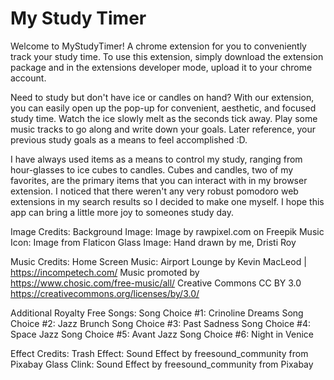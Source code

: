 # My Study Timer

Welcome to MyStudyTimer! A chrome extension for you to conveniently track your study time. To use this extension, simply download the extension package and in the extensions developer mode, upload it to your chrome account.

Need to study but don't have ice or candles on hand? With our extension, you can easily open up the pop-up for convenient, aesthetic, and focused study time. Watch the ice slowly melt as the seconds tick away. Play some music tracks to go along and write down your goals. Later reference, your previous study goals as a means to feel accomplished :D.

I have always used items as a means to control my study, ranging from hour-glasses to ice cubes to candles. Cubes and candles, two of my favorites, are the primary items that you can interact with in my browser extension. I noticed that there weren't any very robust pomodoro web extensions in my search results so I decided to make one myself. I hope this app can bring a little more joy to someones study day.

Image Credits:
Background Image: Image by rawpixel.com on Freepik
Music Icon: Image from Flaticon
Glass Image: Hand drawn by me, Dristi Roy

Music Credits:
Home Screen Music: Airport Lounge by Kevin MacLeod | https://incompetech.com/
Music promoted by https://www.chosic.com/free-music/all/
Creative Commons CC BY 3.0
https://creativecommons.org/licenses/by/3.0/

Additional Royalty Free Songs:
Song Choice #1: Crinoline Dreams
Song Choice #2: Jazz Brunch
Song Choice #3: Past Sadness
Song Choice #4: Space Jazz
Song Choice #5: Avant Jazz
Song Choice #6: Night in Venice

Effect Credits:
Trash Effect: Sound Effect by freesound_community from Pixabay
Glass Clink: Sound Effect by freesound_community from Pixabay
